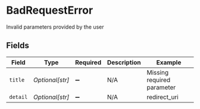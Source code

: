 # BadRequestError

Invalid parameters provided by the user


## Fields

| Field                      | Type                       | Required                   | Description                | Example                    |
| -------------------------- | -------------------------- | -------------------------- | -------------------------- | -------------------------- |
| `title`                    | *Optional[str]*            | :heavy_minus_sign:         | N/A                        | Missing required parameter |
| `detail`                   | *Optional[str]*            | :heavy_minus_sign:         | N/A                        | redirect_uri               |